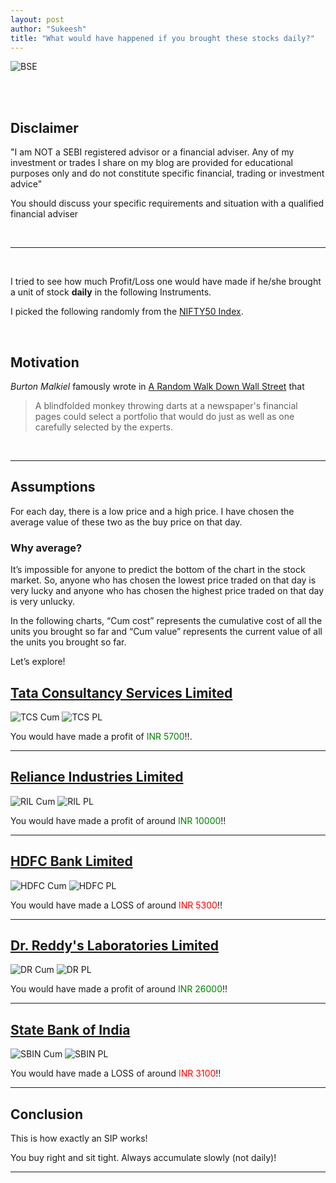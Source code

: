 ```yaml
---
layout: post
author: "Sukeesh"
title: "What would have happened if you brought these stocks daily?"
---
```



![BSE](../assets/images/may2020/bse.jpg "Bombay Stock Exchange")

<br><br>

## Disclaimer

"I am NOT a SEBI registered advisor or a financial adviser. Any of my investment or trades I share on my blog are provided for educational purposes only and do not constitute specific financial, trading or investment advice"

You should discuss your specific requirements and situation with a qualified financial adviser

<br>

----------

<br>

I tried to see how much Profit/Loss one would have made if he/she brought a unit of stock <b>daily</b> in the following Instruments.

I picked the following randomly from the [NIFTY50 Index](https://www1.nseindia.com/live_market/dynaContent/live_watch/equities_stock_watch.htm).

<br>

## Motivation

<i>Burton Malkiel</i> famously wrote in [A Random Walk Down Wall Street](https://amzn.to/2zXGVdu) that
> A blindfolded monkey throwing darts at a newspaper's financial pages could select a portfolio that would do just as well as one carefully selected by the experts.

<br>

----------

## Assumptions

For each day, there is a low price and a high price. I have chosen the average value of these two as the buy price on that day. 

### Why average?

It’s impossible for anyone to predict the bottom of the chart in the stock market. So, anyone who has chosen the lowest price traded on that day is very lucky and anyone who has chosen the highest price traded on that day is very unlucky.


In the following charts, “Cum cost” represents the cumulative cost of all the units you brought so far and “Cum value” represents the current value of all the units you brought so far.

Let’s explore!

## [Tata Consultancy Services Limited](https://www1.nseindia.com/live_market/dynaContent/live_watch/get_quote/GetQuote.jsp?symbol=TCS)

![TCS Cum](../assets/images/may2020/tcs_cum.png "TCS")
![TCS PL](../assets/images/may2020/tcs_pl.png "TCS")

You would have made a profit of <span style="color:green">INR 5700</span>!!.

-------------

## [Reliance Industries Limited](https://www1.nseindia.com/live_market/dynaContent/live_watch/get_quote/GetQuote.jsp?symbol=RELIANCE)

![RIL Cum](../assets/images/may2020/ril_cum.png "RIL")
![RIL PL](../assets/images/may2020/ril_pl.png "RIL")

You would have made a profit of around <span style="color:green">INR 10000</span>!!

-------------

## [HDFC Bank Limited](https://www1.nseindia.com/live_market/dynaContent/live_watch/get_quote/GetQuote.jsp?symbol=HDFCBANK)

![HDFC Cum](../assets/images/may2020/hdfc_cum.png "hdfc")
![HDFC PL](../assets/images/may2020/hdfc_pl.png "hdfc")

You would have made a LOSS of around <span style="color:red">INR 5300</span>!!

-------------

## [Dr. Reddy's Laboratories Limited](https://www1.nseindia.com/live_market/dynaContent/live_watch/get_quote/GetQuote.jsp?symbol=DRREDDY)

![DR Cum](../assets/images/may2020/dr_cum.png "DR")
![DR PL](../assets/images/may2020/ril_pl.png "DR")

You would have made a profit of around <span style="color:green">INR 26000</span>!!

-------------

## [State Bank of India](https://www1.nseindia.com/live_market/dynaContent/live_watch/get_quote/GetQuote.jsp?symbol=SBIN)

![SBIN Cum](../assets/images/may2020/sbi_cum.png "SBIN")
![SBIN PL](../assets/images/may2020/sbi_pl.png "SBIN")

You would have made a LOSS of around <span style="color:red">INR 3100</span>!!

-------------

## Conclusion

This is how exactly an SIP works!

You buy right and sit tight. Always accumulate slowly (not daily)!

--------------

